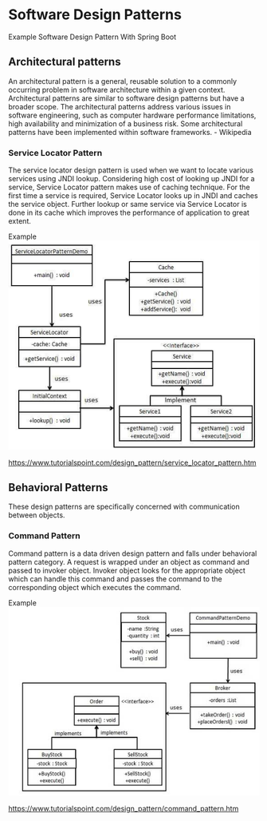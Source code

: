 # Software Design Patterns
Example Software Design Pattern With Spring Boot

## Architectural patterns
An architectural pattern is a general, reusable solution to a commonly occurring problem in software architecture within a given context. Architectural patterns are similar to software design patterns but have a broader scope. The architectural patterns address various issues in software engineering, such as computer hardware performance limitations, high availability and minimization of a business risk. Some architectural patterns have been implemented within software frameworks. - Wikipedia

### Service Locator Pattern
The service locator design pattern is used when we want to locate various services using JNDI lookup. Considering high cost of looking up JNDI for a service, Service Locator pattern makes use of caching technique. For the first time a service is required, Service Locator looks up in JNDI and caches the service object. Further lookup or same service via Service Locator is done in its cache which improves the performance of application to great extent.

Example
![Screenshot](Prtsc/servicelocator_pattern_uml_diagram.jpg)

https://www.tutorialspoint.com/design_pattern/service_locator_pattern.htm

## Behavioral Patterns
These design patterns are specifically concerned with communication between objects.

### Command Pattern
Command pattern is a data driven design pattern and falls under behavioral pattern category. A request is wrapped under an object as command and passed to invoker object. Invoker object looks for the appropriate object which can handle this command and passes the command to the corresponding object which executes the command.

Example
![Screenshot](Prtsc/command_pattern_uml_diagram.jpg)

https://www.tutorialspoint.com/design_pattern/command_pattern.htm



